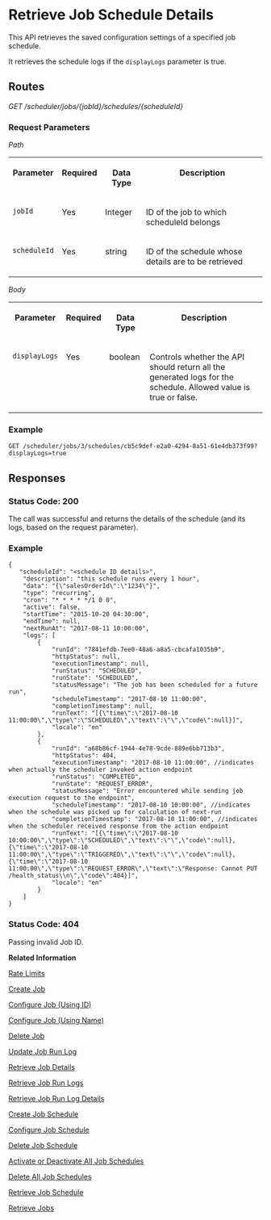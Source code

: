 <!-- loiofa16c72ffb31438faa5d896741f52e73 -->

# Retrieve Job Schedule Details

This API retrieves the saved configuration settings of a specified job schedule.



It retrieves the schedule logs if the `displayLogs` parameter is true.



## Routes

*GET /scheduler/jobs/\{jobId\}/schedules/\{scheduleId\}*



### Request Parameters

 *Path* 


<table>
<tr>
<th valign="top">

Parameter



</th>
<th valign="top">

Required



</th>
<th valign="top">

Data Type



</th>
<th valign="top">

Description



</th>
</tr>
<tr>
<td valign="top">

 `jobId` 



</td>
<td valign="top">

Yes



</td>
<td valign="top">

Integer



</td>
<td valign="top">

ID of the job to which scheduleId belongs



</td>
</tr>
<tr>
<td valign="top">

 `scheduleId` 



</td>
<td valign="top">

Yes



</td>
<td valign="top">

string



</td>
<td valign="top">

ID of the schedule whose details are to be retrieved



</td>
</tr>
</table>

 *Body* 


<table>
<tr>
<th valign="top">

Parameter



</th>
<th valign="top">

Required



</th>
<th valign="top">

Data Type



</th>
<th valign="top">

Description



</th>
</tr>
<tr>
<td valign="top">

`displayLogs`



</td>
<td valign="top">

Yes



</td>
<td valign="top">

boolean



</td>
<td valign="top">

Controls whether the API should return all the generated logs for the schedule. Allowed value is true or false.



</td>
</tr>
</table>



### Example

```
GET /scheduler/jobs/3/schedules/cb5c9def-e2a0-4294-8a51-61e4db373f99?displayLogs=true 
```



## Responses



### Status Code: 200

The call was successful and returns the details of the schedule \(and its logs, based on the request parameter\).



### Example

```
{
   "scheduleId": "<schedule ID details>",
    "description": "this schedule runs every 1 hour",
    "data": "{\"salesOrderId\":\"1234\"}",
    "type": "recurring",
    "cron": "* * * * */1 0 0",
    "active": false,
    "startTime": "2015-10-20 04:30:00",
    "endTime": null,
    "nextRunAt": "2017-08-11 10:00:00",
    "logs": [
        {
            "runId": "7841efdb-7ee0-48a6-a8a5-cbcafa1035b9",
            "httpStatus": null,
            "executionTimestamp": null,
            "runStatus": "SCHEDULED",
            "runState": "SCHEDULED",
            "statusMessage": "The job has been scheduled for a future run",
            "scheduleTimestamp": "2017-08-10 11:00:00",
            "completionTimestamp": null,
            "runText": "[{\"time\":\"2017-08-10 11:00:00\",\"type\":\"SCHEDULED\",\"text\":\"\",\"code\":null}]",
            "locale": "en"
        },
        {
            "runId": "a68b86cf-1944-4e78-9cde-889e6bb713b3",
            "httpStatus": 404,
            "executionTimestamp": "2017-08-10 11:00:00", //indicates when actually the scheduler invoked action endpoint
            "runStatus": "COMPLETED",
            "runState": "REQUEST_ERROR",
            "statusMessage": "Error encountered while sending job execution request to the endpoint",
            "scheduleTimestamp": "2017-08-10 10:00:00", //indicates when the schedule was picked up for calculation of next-run
            "completionTimestamp": "2017-08-10 11:00:00", //indicates when the scheduler received response from the action endpoint
            "runText": "[{\"time\":\"2017-08-10 10:00:00\",\"type\":\"SCHEDULED\",\"text\":\"\",\"code\":null},{\"time\":\"2017-08-10 11:00:00\",\"type\":\"TRIGGERED\",\"text\":\"\",\"code\":null},{\"time\":\"2017-08-10 11:00:00\",\"type\":\"REQUEST_ERROR\",\"text\":\"Response: Cannot PUT /health_status\\n\",\"code\":404}]",
            "locale": "en"
        }
    ]
}
```



### Status Code: 404

Passing invalid Job ID.

 

**Related Information**  


[Rate Limits](rate-limits-a9cb164.md "When you use the SAP Job Scheduling service REST API, rate limits are used to limit the number of requests against the REST API. Requests can be throttled (delayed), and if there is a very high load also denied.")

[Create Job](create-job-2c1ecb6.md "This API creates a job by accepting one or more job schedules to be created.")

[Configure Job \(Using ID\)](configure-job-using-id-514f2f6.md "This API configures a job with the updated runtime information using job ID.")

[Configure Job \(Using Name\)](configure-job-using-name-5790b8a.md "This API configures a job with the updated runtime information using job name.")

[Delete Job](delete-job-cd8feb7.md "This API deletes a job and all its runtime information such as schedules and logs.")

[Update Job Run Log](update-job-run-log-e85da40.md "This API is used by the application to inform the Job Scheduler about the status of an asynchronous, long-running job.")

[Retrieve Job Details](retrieve-job-details-815605d.md "This API retrieves the saved configuration settings of a specified job, optionally with its schedules.")

[Retrieve Job Run Logs](retrieve-job-run-logs-13d38f3.md "This API retrieves the details for a specified job schedule.")

[Retrieve Job Run Log Details](retrieve-job-run-log-details-e49a4b2.md "This API retrieves the details for a specified job run log.")

[Create Job Schedule](create-job-schedule-66ab3c1.md "This API creates a job schedule for a specified job.")

[Configure Job Schedule](configure-job-schedule-0a4d939.md "This API configures/updates the runtime information of a job schedule for a specified job.")

[Delete Job Schedule](delete-job-schedule-3066b6d.md "This API deletes the specified job schedule.")

[Activate or Deactivate All Job Schedules](activate-or-deactivate-all-job-schedules-fe9650b.md "This API activates or deactivates all the existing schedules for a job.")

[Delete All Job Schedules](delete-all-job-schedules-0aab1ab.md "This API deletes all the schedules of the specified job.")

[Retrieve Job Schedule](retrieve-job-schedule-251658d.md "This API retrieves schedule details for a specified job.")

[Retrieve Jobs](retrieve-jobs-b4d3719.md "Retrieve all jobs in a service instance.")

